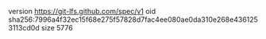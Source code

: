 version https://git-lfs.github.com/spec/v1
oid sha256:7996a4f32ec15f68e275f57828d7fac4ee080ae0da310e268e4361253113cd0d
size 5776
